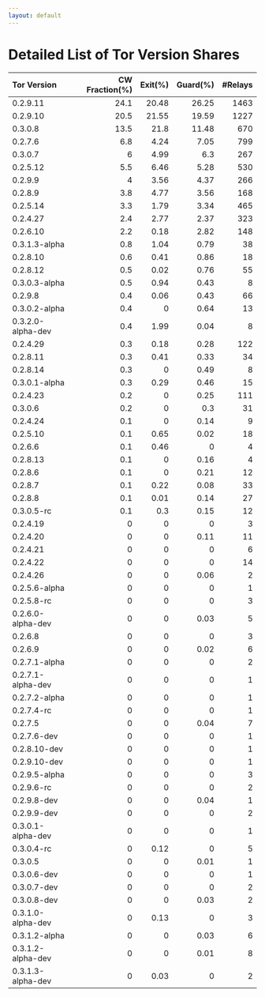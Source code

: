 ```yaml
---
layout: default
---
```



# Detailed List of Tor Version Shares

| Tor Version       |   CW Fraction(%) |   Exit(%) |   Guard(%) |   #Relays |
|:------------------|-----------------:|----------:|-----------:|----------:|
| 0.2.9.11          |             24.1 |     20.48 |      26.25 |      1463 |
| 0.2.9.10          |             20.5 |     21.55 |      19.59 |      1227 |
| 0.3.0.8           |             13.5 |     21.8  |      11.48 |       670 |
| 0.2.7.6           |              6.8 |      4.24 |       7.05 |       799 |
| 0.3.0.7           |              6   |      4.99 |       6.3  |       267 |
| 0.2.5.12          |              5.5 |      6.46 |       5.28 |       530 |
| 0.2.9.9           |              4   |      3.56 |       4.37 |       266 |
| 0.2.8.9           |              3.8 |      4.77 |       3.56 |       168 |
| 0.2.5.14          |              3.3 |      1.79 |       3.34 |       465 |
| 0.2.4.27          |              2.4 |      2.77 |       2.37 |       323 |
| 0.2.6.10          |              2.2 |      0.18 |       2.82 |       148 |
| 0.3.1.3-alpha     |              0.8 |      1.04 |       0.79 |        38 |
| 0.2.8.10          |              0.6 |      0.41 |       0.86 |        18 |
| 0.2.8.12          |              0.5 |      0.02 |       0.76 |        55 |
| 0.3.0.3-alpha     |              0.5 |      0.94 |       0.43 |         8 |
| 0.2.9.8           |              0.4 |      0.06 |       0.43 |        66 |
| 0.3.0.2-alpha     |              0.4 |      0    |       0.64 |        13 |
| 0.3.2.0-alpha-dev |              0.4 |      1.99 |       0.04 |         8 |
| 0.2.4.29          |              0.3 |      0.18 |       0.28 |       122 |
| 0.2.8.11          |              0.3 |      0.41 |       0.33 |        34 |
| 0.2.8.14          |              0.3 |      0    |       0.49 |         8 |
| 0.3.0.1-alpha     |              0.3 |      0.29 |       0.46 |        15 |
| 0.2.4.23          |              0.2 |      0    |       0.25 |       111 |
| 0.3.0.6           |              0.2 |      0    |       0.3  |        31 |
| 0.2.4.24          |              0.1 |      0    |       0.14 |         9 |
| 0.2.5.10          |              0.1 |      0.65 |       0.02 |        18 |
| 0.2.6.6           |              0.1 |      0.46 |       0    |         4 |
| 0.2.8.13          |              0.1 |      0    |       0.16 |         4 |
| 0.2.8.6           |              0.1 |      0    |       0.21 |        12 |
| 0.2.8.7           |              0.1 |      0.22 |       0.08 |        33 |
| 0.2.8.8           |              0.1 |      0.01 |       0.14 |        27 |
| 0.3.0.5-rc        |              0.1 |      0.3  |       0.15 |        12 |
| 0.2.4.19          |              0   |      0    |       0    |         3 |
| 0.2.4.20          |              0   |      0    |       0.11 |        11 |
| 0.2.4.21          |              0   |      0    |       0    |         6 |
| 0.2.4.22          |              0   |      0    |       0    |        14 |
| 0.2.4.26          |              0   |      0    |       0.06 |         2 |
| 0.2.5.6-alpha     |              0   |      0    |       0    |         1 |
| 0.2.5.8-rc        |              0   |      0    |       0    |         3 |
| 0.2.6.0-alpha-dev |              0   |      0    |       0.03 |         5 |
| 0.2.6.8           |              0   |      0    |       0    |         3 |
| 0.2.6.9           |              0   |      0    |       0.02 |         6 |
| 0.2.7.1-alpha     |              0   |      0    |       0    |         2 |
| 0.2.7.1-alpha-dev |              0   |      0    |       0    |         1 |
| 0.2.7.2-alpha     |              0   |      0    |       0    |         1 |
| 0.2.7.4-rc        |              0   |      0    |       0    |         1 |
| 0.2.7.5           |              0   |      0    |       0.04 |         7 |
| 0.2.7.6-dev       |              0   |      0    |       0    |         1 |
| 0.2.8.10-dev      |              0   |      0    |       0    |         1 |
| 0.2.9.10-dev      |              0   |      0    |       0    |         1 |
| 0.2.9.5-alpha     |              0   |      0    |       0    |         3 |
| 0.2.9.6-rc        |              0   |      0    |       0    |         2 |
| 0.2.9.8-dev       |              0   |      0    |       0.04 |         1 |
| 0.2.9.9-dev       |              0   |      0    |       0    |         2 |
| 0.3.0.1-alpha-dev |              0   |      0    |       0    |         1 |
| 0.3.0.4-rc        |              0   |      0.12 |       0    |         5 |
| 0.3.0.5           |              0   |      0    |       0.01 |         1 |
| 0.3.0.6-dev       |              0   |      0    |       0    |         1 |
| 0.3.0.7-dev       |              0   |      0    |       0    |         2 |
| 0.3.0.8-dev       |              0   |      0    |       0.03 |         2 |
| 0.3.1.0-alpha-dev |              0   |      0.13 |       0    |         3 |
| 0.3.1.2-alpha     |              0   |      0    |       0.03 |         6 |
| 0.3.1.2-alpha-dev |              0   |      0    |       0.01 |         8 |
| 0.3.1.3-alpha-dev |              0   |      0.03 |       0    |         2 |